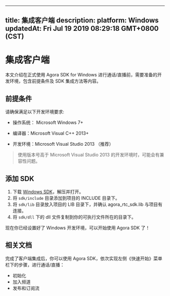 
---
title: 集成客户端
description: 
platform: Windows
updatedAt: Fri Jul 19 2019 08:29:18 GMT+0800 (CST)
---
# 集成客户端
本文介绍在正式使用 Agora SDK for Windows 进行通话/直播前，需要准备的开发环境，包含前提条件及 SDK 集成方法等内容。

## 前提条件

请确保满足以下开发环境要求:

-   操作系统： Microsoft Windows 7+

-   编译器：Microsoft Visual C++ 2013+

-   开发环境：Microsoft Visual Studio 2013 （推荐）


> 使用版本号高于 Microsoft Visual Studio 2013 的开发环境时，可能会有兼容性问题。


## 添加 SDK

1.  下载 [Windows SDK](https://docs.agora.io/cn/Agora%20Platform/downloads)，解压并打开。
2.  将 `sdk/include` 目录添加到项目的 INCLUDE 目录下。
3.  将 `sdk/lib` 目录放入项目的 LIB 目录下，并确认 agora_rtc_sdk.lib 与项目有连接。 
4.  将 `sdk/dll` 下的 dll 文件复制到你的可执行文件所在的目录下。

现在你已经设置好了 Windows 开发环境，可以开始使用 Agora SDK 了！

## 相关文档
完成了客户端集成后，你可以使用 Agora SDK，依次实现左侧《快速开始》菜单栏下的步骤，进行通话/直播：

- 初始化
- 加入频道
- 发布和订阅流



